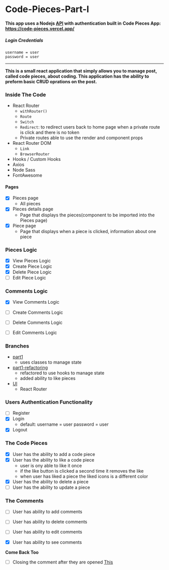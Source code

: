 # Code-Pieces-Part-I
**This app uses a Nodejs [API](https://github.com/2nd-Level/CODE-PIECES-API) with authentication built in**
**Code Pieces App: https://code-pieces.vercel.app/**
##### Login Credentials
```
username = user
password = user
```
_______

**This is a small react application that simply allows you to manage post, called code pieces, about coding. This application has the ability to preform basic CRUD oprations on the post.**
### Inside The Code
- React Router
    - `withRouter()`
    - `Route`
    - `Switch`
    - `Redirect`: to redirect users back to home page when a private route is click and there is no token
    - Private routes able to use the render and component props
- React Router DOM
     - `Link`
     - `BrowserRouter`
- Hooks / Custom Hooks
- Axios
- Node Sass
- FontAwesome

<!-- ### Files and Folders
- assests
- components
- hooks
- utils -->

#### Pages
- [x] Pieces page
     - All pieces
- [x] Pieces details page
    - Page that displays the pieces(component to be imported into the Pieces page)
- [x] Piece page
    - Page that displays when a piece is clicked, information about one piece




### Pieces Logic
- [x] View Pieces Logic
- [x] Create Piece Logic
- [x] Delete Piece Logic
- [ ] Edit Piece Logic

### Comments Logic
- [x] View Comments Logic
- [ ] Create Comments Logic
- [ ] Delete Comments Logic
- [ ] Edit Comments Logic



### Branches
- [part1](https://github.com/SR-Portfolio-Projects/Code-Pieces-Part-I/tree/part1)
    - uses classes to manage state
- [part1-refactoring](https://github.com/SR-Portfolio-Projects/Code-Pieces-Part-I/tree/part1-refactoring) 
    - refactored to use hooks to manage state
    - added ability to like pieces
- [UI]()
    - React Router

### Users Authentication Functionality
- [ ] Register
- [x] Login
    - default: username = user password = user
- [x] Logout

### The Code Pieces
- [x] User has the ability to add a code piece
- [x] User has the ability to like a code piece 
    - user is ony able to like it once
    - if the like button is clicked a second time it removes the like
    - when user has liked a piece the liked icons is a different color
- [x] User has the ability to delete a piece
- [ ] User has the ability to update a piece

### The Comments
- [ ] User has ability to add comments
- [ ] User has ability to delete comments
- [ ] User has ability to edit comments
- [x] User has ability to see comments



**Come Back Too**
- [ ] Closing the comment after they are opened [This](https://github.com/SR-Portfolio-Projects/React-Hamburger-Menu)




